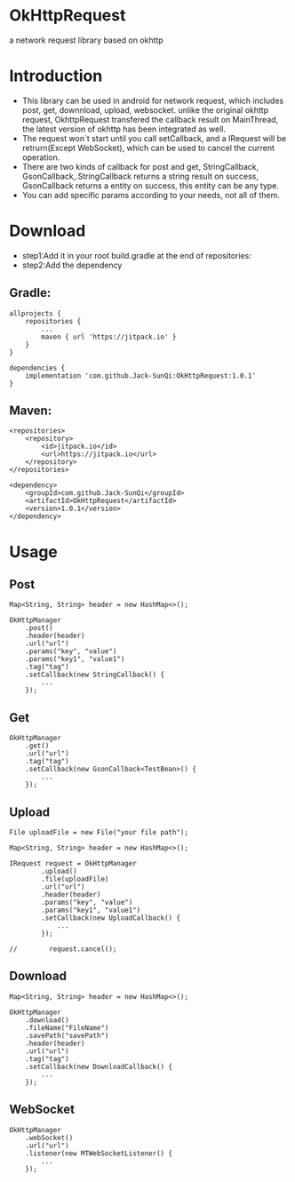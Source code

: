 # OkHttpRequest
a network request library based on okhttp

# Introduction
- This library can be used in android for network request, which includes post, get, downnload, upload, websocket. unlike the original okhttp request, OkhttpRequest transfered the callback result on MainThread, the latest version of okhttp has been integrated as well.
- The request won`t start until you call setCallback, and a IRequest will be retrurn(Except WebSocket), which can be used to cancel the current operation.
- There are two kinds of callback for post and get, StringCallback, GsonCallback,.StringCallback returns a string result on success, GsonCallback returns a entity on success, this entity can be any type.
- You can add specific params according to your needs, not all of them.

# Download
- step1:Add it in your root build.gradle at the end of repositories:
- step2:Add the dependency

## Gradle:
```
allprojects {
	repositories {
		...
		maven { url 'https://jitpack.io' }
	}
}
```
```
dependencies {
	implementation 'com.github.Jack-SunQi:OkHttpRequest:1.0.1'
}
```
## Maven:
```
<repositories>
	<repository>
	    <id>jitpack.io</id>
	    <url>https://jitpack.io</url>
	</repository>
</repositories>
```
```
<dependency>
    <groupId>com.github.Jack-SunQi</groupId>
    <artifactId>OkHttpRequest</artifactId>
    <version>1.0.1</version>
</dependency>
```
# Usage

## Post

```
Map<String, String> header = new HashMap<>();

OkHttpManager
	.post()
	.header(header)
	.url("url")
	.params("key", "value")
	.params("key1", "value1")
	.tag("tag")
	.setCallback(new StringCallback() {
		...
	});
```
## Get
```
OkHttpManager
	.get()
	.url("url")
	.tag("tag")
	.setCallback(new GsonCallback<TestBean>() {
		...
	});
```

## Upload 
```
File uploadFile = new File("your file path");

Map<String, String> header = new HashMap<>();

IRequest request = OkHttpManager
		.upload()
		.file(uploadFile)
		.url("url")
		.header(header)
		.params("key", "value")
		.params("key1", "value1")
		.setCallback(new UploadCallback() {
			...
		});

//        request.cancel(); 
```
## Download
```
Map<String, String> header = new HashMap<>();

OkHttpManager
	.download()
	.fileName("FileName")
	.savePath("savePath")
	.header(header)
	.url("url")
	.tag("tag")
	.setCallback(new DownloadCallback() {
		...
	});
```

## WebSocket
```
OkHttpManager
	.webSocket()
	.url("url")
	.listener(new MTWebSocketListener() {
		...
	});
```
